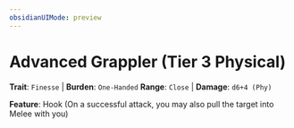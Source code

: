 ```yaml
---
obsidianUIMode: preview
---
```

# Advanced Grappler (Tier 3 Physical)

**Trait**: `Finesse` | **Burden**: `One-Handed`
**Range**: `Close` | **Damage**: `d6+4 (Phy)`

**Feature**: Hook (On a successful attack, you may also pull the target into Melee with you)
